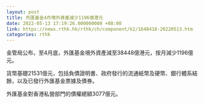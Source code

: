 ```yaml
---
layout: post
title: 外匯基金4月境外資產減少1196億港元
date: 2022-05-13 17:19:26.000000000 +08:00
link: https://news.rthk.hk/rthk/ch/component/k2/1648418-20220513.htm
categories: rthk
---
```


金管局公布，至4月底，外匯基金境外資產減至38448億港元，按月減少1196億元。

貨幣基礎21531億元，包括負債證明書、政府發行的流通紙幣及硬幣、銀行體系結餘，以及已發行外匯基金票據及債券。

外匯基金對香港私營部門的債權總額3077億元。

